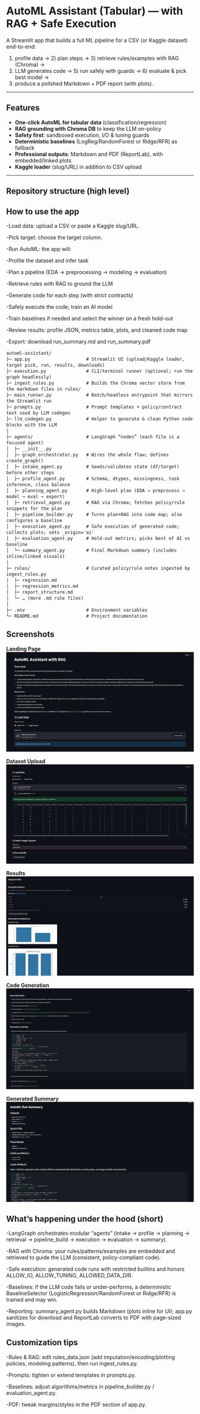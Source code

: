 # AutoML Assistant (Tabular) — with RAG + Safe Execution

A Streamlit app that builds a full ML pipeline for a CSV (or Kaggle dataset) end-to-end:
1) profile data → 2) plan steps → 3) retrieve rules/examples with RAG (Chroma) →  
4) LLM generates code → 5) run safely with guards → 6) evaluate & pick best model →  
7) produce a polished Markdown + PDF report (with plots).

---

##  Features
- **One-click AutoML for tabular data** (classification/regression)
- **RAG grounding with Chroma DB** to keep the LLM on-policy
- **Safety first**: sandboxed execution, I/O & tuning guards
- **Deterministic baselines** (LogReg/RandomForest or Ridge/RFR) as fallback
- **Professional outputs**: Markdown and PDF (ReportLab), with embedded/linked plots
- **Kaggle loader** (slug/URL) in addition to CSV upload

---

##  Repository structure (high level)






## How to use the app

-Load data: upload a CSV or paste a Kaggle slug/URL.

-Pick target: choose the target column.

-Run AutoML: the app will:

-Profile the dataset and infer task

-Plan a pipeline (EDA → preprocessing → modeling → evaluation)

-Retrieve rules with RAG to ground the LLM

-Generate code for each step (with strict contracts)

-Safely execute the code; train an AI model

-Train baselines if needed and select the winner on a fresh hold-out

-Review results: profile JSON, metrics table, plots, and cleaned code map

-Export: download run_summary.md and run_summary.pdf

```
automl-assistant/
├─ app.py                     # Streamlit UI (upload/Kaggle loader, target pick, run, results, downloads)
├─ execution.py               # CLI/terminal runner (optional; run the graph headlessly)
├─ ingest_rules.py            # Builds the Chroma vector store from the markdown files in rules/
├─ main_runner.py             # Batch/headless entrypoint that mirrors the Streamlit run
├─ prompts.py                 # Prompt templates + policy/contract text used by LLM codegen
├─ llm_codegen.py             # Helper to generate & clean Python code blocks with the LLM
│
├─ agents/                    # LangGraph “nodes” (each file is a focused agent)
│  ├─ __init__.py
│  ├─ graph_orchestrator.py   # Wires the whole flow; defines create_graph()
│  ├─ intake_agent.py         # Seeds/validates state (df/target) before other steps
│  ├─ profile_agent.py        # Schema, dtypes, missingness, task inference, class balance
│  ├─ planning_agent.py       # High-level plan (EDA → preprocess → model → eval → export)
│  ├─ retrieval_agent.py      # RAG via Chroma; fetches policy/rule snippets for the plan
│  ├─ pipeline_builder.py     # Turns plan+RAG into code map; also configures a baseline
│  ├─ execution_agent.py      # Safe execution of generated code; collects plots; sets _origin='ai'
│  ├─ evaluation_agent.py     # Hold-out metrics; picks best of AI vs baseline
│  └─ summary_agent.py        # Final Markdown summary (includes inline/linked visuals)
│
├─ rules/                     # Curated policy/rule notes ingested by ingest_rules.py
│  ├─ regression.md
│  ├─ regression_metrics.md
│  ├─ report_structure.md
│  └─ … (more .md rule files)
│
├─ .env                       # Environment variables 
└─ README.md                  # Project documentation

```

##  Screenshots

**Landing Page**  
![Landing Page](Screenshots/landing_page.png)

**Dataset Upload**
![Selection Page](Screenshots/dataset_page.png)

**Results**  
![Text Output](Screenshots/results.png)

**Code Generation**  
![Image Output](Screenshots/code_generation.png)


**Generated Summary**  
![Chat Summary](Screenshots/generated_summary.png)



## What’s happening under the hood (short)

-LangGraph orchestrates modular “agents” (intake → profile → planning → retrieval → pipeline_build → execution → evaluation → summary).

-RAG with Chroma: your rules/patterns/examples are embedded and retrieved to guide the LLM (consistent, policy-compliant code).

-Safe execution: generated code runs with restricted builtins and honors ALLOW_IO, ALLOW_TUNING, ALLOWED_DATA_DIR.

-Baselines: if the LLM code fails or under-performs, a deterministic BaselineSelector (LogisticRegression/RandomForest or Ridge/RFR) is trained and may win.

-Reporting: summary_agent.py builds Markdown (plots inline for UI); app.py sanitizes for download and ReportLab converts to PDF with page-sized images.

## Customization tips

-Rules & RAG: edit rules_data.json (add imputation/encoding/plotting policies, modeling patterns), then run ingest_rules.py.

-Prompts: tighten or extend templates in prompts.py.

-Baselines: adjust algorithms/metrics in pipeline_builder.py / evaluation_agent.py.

-PDF: tweak margins/styles in the PDF section of app.py.
